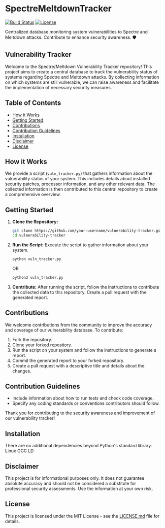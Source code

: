 # SpectreMeltdownTracker
[![Build Status](https://travis-ci.org/your-username/vulnerability-tracker.svg?branch=master)](https://travis-ci.org/your-username/vulnerability-tracker)
[![License](https://img.shields.io/badge/license-MIT-blue.svg)](LICENSE.md)

Centralized database monitoring system vulnerabilities to Spectre and Meltdown attacks. Contribute to enhance security awareness. 🛡️

## Vulnerability Tracker

Welcome to the Spectre/Meltdown Vulnerability Tracker repository! This project aims to create a central database to track the vulnerability status of systems regarding Spectre and Meltdown attacks. By collecting information on which systems are still vulnerable, we can raise awareness and facilitate the implementation of necessary security measures.

## Table of Contents
- [How it Works](#how-it-works)
- [Getting Started](#getting-started)
- [Contributions](#contributions)
- [Contribution Guidelines](#contribution-guidelines)
- [Installation](#installation)
- [Disclaimer](#disclaimer)
- [License](#license)

## How it Works

We provide a script (`vuln_tracker.py`) that gathers information about the vulnerability status of your system. This includes details about installed security patches, processor information, and any other relevant data. The collected information is then contributed to this central repository to create a comprehensive overview.

## Getting Started

1. **Clone the Repository:**
   ```bash
   git clone https://github.com/your-username/vulnerability-tracker.git
   cd vulnerability-tracker
   ```

2. **Run the Script:**
   Execute the script to gather information about your system.
   ```bash
   python vuln_tracker.py
   ```
    OR
   ```bash
   python3 vuln_tracker.py
   ```

4. **Contribute:**
   After running the script, follow the instructions to contribute the collected data to this repository. Create a pull request with the generated report.

## Contributions

We welcome contributions from the community to improve the accuracy and coverage of our vulnerability database. To contribute:

1. Fork the repository.
2. Clone your forked repository.
3. Run the script on your system and follow the instructions to generate a report.
4. Commit the generated report to your forked repository.
5. Create a pull request with a descriptive title and details about the changes.

## Contribution Guidelines

- Include information about how to run tests and check code coverage.
- Specify any coding standards or conventions contributors should follow.

Thank you for contributing to the security awareness and improvement of our vulnerability tracker!

## Installation

There are no additional dependencies beyond Python's standard library.
Linux
GCC
LD

## Disclaimer

This project is for informational purposes only. It does not guarantee absolute accuracy and should not be considered a substitute for professional security assessments. Use the information at your own risk.

## License

This project is licensed under the MIT License - see the [LICENSE.md](LICENSE.md) file for details.
